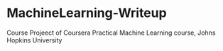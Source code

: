# MachineLearning-Writeup
Course Projeect of Coursera Practical Machine Learning course, Johns Hopkins University
